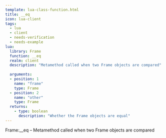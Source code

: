 ```yaml
---
template: lua-class-function.html
title: __eq
icon: lua-client
tags:
  - lua
  - client
  - needs-verification
  - needs-example
lua:
  library: Frame
  function: __eq
  realm: client
  description: "Metamethod called when two Frame objects are compared"
  
  arguments:
  - position: 1
    name: "frame"
    type: Frame
  - position: 2
    name: "other"
    type: Frame
  returns:
    - type: boolean
      description: "Whether the Frame objects are equal"
---
```


<div class="lua__search__keywords">
Frame:__eq &#x2013; Metamethod called when two Frame objects are compared
</div>
